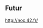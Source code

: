 <!-- TITLE: Campus Paris -->
<!-- SUBTITLE: A quick summary of Campus Paris -->

## Futur

http://noc.42.fr/